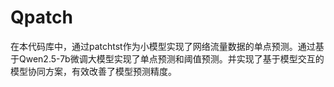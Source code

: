 # Qpatch
在本代码库中，通过patchtst作为小模型实现了网络流量数据的单点预测。通过基于Qwen2.5-7b微调大模型实现了单点预测和阈值预测。并实现了基于模型交互的模型协同方案，有效改善了模型预测精度。
